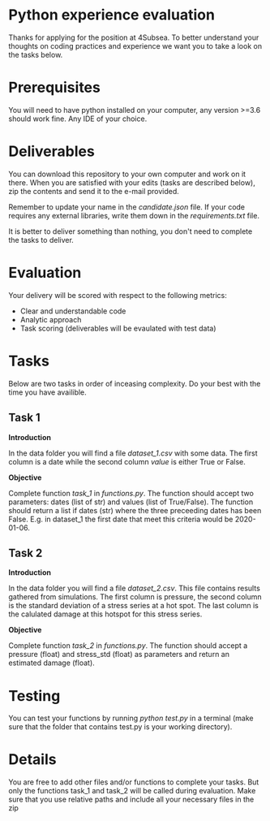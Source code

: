 # Python experience evaluation

Thanks for applying for the position at 4Subsea. To better understand your thoughts on coding practices and experience we want you to take a look on the tasks below.

# Prerequisites

You will need to have python installed on your computer, any version >=3.6 should work fine. Any IDE of your choice.

# Deliverables

You can download this repository to your own computer and work on it there. When you are satisfied with your edits (tasks are described below), zip the contents and send it to the e-mail provided.

Remember to update your name in the *candidate.json* file. If your code requires any external libraries, write them down in the *requirements.txt* file.

It is better to deliver something than nothing, you don't need to complete the tasks to deliver.

# Evaluation

Your delivery will be scored with respect to the following metrics:

- Clear and understandable code
- Analytic approach
- Task scoring (deliverables will be evaulated with test data)

# Tasks

Below are two tasks in order of inceasing complexity. Do your best with the
time you have availible.

## Task 1

**Introduction**

In the data folder you will find a file *dataset_1.csv* with some data. The first column is a date while the second column *value* is either True or False.

**Objective**

Complete function *task_1* in *functions.py*. The function should accept two parameters: dates (list of str) and values (list of True/False). The function should return a list if dates (str) where the three preceeding dates has been False. E.g. in dataset_1 the first date that meet this criteria would be 2020-01-06.

## Task 2

**Introduction**

In the data folder you will find a file *dataset_2.csv*. This file contains results gathered from simulations. The first column is pressure, the second column is the standard deviation of a stress series at a hot spot. The last column is the calulated damage at this hotspot for this stress series.

**Objective**

Complete function *task_2* in *functions.py*. The function should accept a pressure (float) and stress_std (float) as parameters and return an estimated damage (float).

# Testing

You can test your functions by running *python test.py* in a terminal (make sure that the folder that contains test.py is your working directory).

# Details

You are free to add other files and/or functions to complete your tasks. But only the functions task_1 and task_2 will be called during evaluation. Make sure that you use relative paths and include all your necessary files in the zip